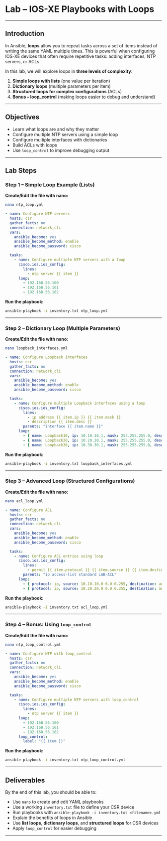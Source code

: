 
# Lab – IOS-XE Playbooks with Loops

---

## Introduction

In Ansible, **loops** allow you to repeat tasks across a set of items instead of writing the same YAML multiple times. This is powerful when configuring IOS-XE devices that often require repetitive tasks: adding interfaces, NTP servers, or ACLs.

In this lab, we will explore loops in **three levels of complexity**:

1. **Simple loops with lists** (one value per iteration)
2. **Dictionary loops** (multiple parameters per item)
3. **Structured loops for complex configurations** (ACLs)
4. **Bonus – loop\_control** (making loops easier to debug and understand)

---

## Objectives

* Learn what loops are and why they matter
* Configure multiple NTP servers using a simple loop
* Configure multiple interfaces with dictionaries
* Build ACLs with loops
* Use `loop_control` to improve debugging output

---

## Lab Steps

### Step 1 – Simple Loop Example (Lists)

**Create/Edit the file with nano:**

```bash
nano ntp_loop.yml
```

```yaml
- name: Configure NTP servers
  hosts: csr
  gather_facts: no
  connection: network_cli
  vars:
    ansible_become: yes
    ansible_become_method: enable
    ansible_become_password: cisco

  tasks:
    - name: Configure multiple NTP servers with a loop
      cisco.ios.ios_config:
        lines:
          - ntp server {{ item }}
      loop:
        - 192.168.56.100
        - 192.168.56.101
        - 192.168.56.102
```

**Run the playbook:**

```bash
ansible-playbook -i inventory.txt ntp_loop.yml
```

---

### Step 2 – Dictionary Loop (Multiple Parameters)

**Create/Edit the file with nano:**

```bash
nano loopback_interfaces.yml
```

```yaml
- name: Configure Loopback interfaces
  hosts: csr
  gather_facts: no
  connection: network_cli
  vars:
    ansible_become: yes
    ansible_become_method: enable
    ansible_become_password: cisco

  tasks:
    - name: Configure multiple Loopback interfaces using a loop
      cisco.ios.ios_config:
        lines:
          - ip address {{ item.ip }} {{ item.mask }}
          - description {{ item.desc }}
        parents: "interface {{ item.name }}"
      loop:
        - { name: Loopback10, ip: 10.10.10.1, mask: 255.255.255.0, desc: "Configured by Ansible - Loopback10" }
        - { name: Loopback20, ip: 10.20.20.1, mask: 255.255.255.0, desc: "Configured by Ansible - Loopback20" }
        - { name: Loopback30, ip: 10.30.30.1, mask: 255.255.255.0, desc: "Configured by Ansible - Loopback30" }
```

**Run the playbook:**

```bash
ansible-playbook -i inventory.txt loopback_interfaces.yml
```

---

### Step 3 – Advanced Loop (Structured Configurations)

**Create/Edit the file with nano:**

```bash
nano acl_loop.yml
```

```yaml
- name: Configure ACL
  hosts: csr
  gather_facts: no
  connection: network_cli
  vars:
    ansible_become: yes
    ansible_become_method: enable
    ansible_become_password: cisco

  tasks:
    - name: Configure ACL entries using loop
      cisco.ios.ios_config:
        lines:
          - permit {{ item.protocol }} {{ item.source }} {{ item.destination }}
        parents: "ip access-list standard LAB-ACL"
      loop:
        - { protocol: ip, source: 10.10.10.0 0.0.0.255, destination: any }
        - { protocol: ip, source: 10.20.20.0 0.0.0.255, destination: any }
```

**Run the playbook:**

```bash
ansible-playbook -i inventory.txt acl_loop.yml
```

---

### Step 4 – Bonus: Using `loop_control`

**Create/Edit the file with nano:**

```bash
nano ntp_loop_control.yml
```

```yaml
- name: Configure NTP with loop_control
  hosts: csr
  gather_facts: no
  connection: network_cli
  vars:
    ansible_become: yes
    ansible_become_method: enable
    ansible_become_password: cisco

  tasks:
    - name: Configure multiple NTP servers with loop_control
      cisco.ios.ios_config:
        lines:
          - ntp server {{ item }}
      loop:
        - 192.168.56.100
        - 192.168.56.101
        - 192.168.56.102
      loop_control:
        label: "{{ item }}"
```

**Run the playbook:**

```bash
ansible-playbook -i inventory.txt ntp_loop_control.yml
```

---

## Deliverables

By the end of this lab, you should be able to:

* Use `nano` to create and edit YAML playbooks
* Use a working `inventory.txt` file to define your CSR device
* Run playbooks with `ansible-playbook -i inventory.txt <filename>.yml`
* Explain the benefits of loops in Ansible
* Use **list loops**, **dictionary loops**, and **structured loops** for CSR devices
* Apply `loop_control` for easier debugging

---
